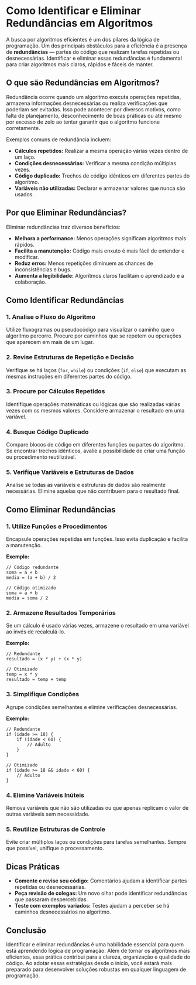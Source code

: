
# Como Identificar e Eliminar Redundâncias em Algoritmos

A busca por algoritmos eficientes é um dos pilares da lógica de programação. Um dos principais obstáculos para a eficiência é a presença de **redundâncias** — partes do código que realizam tarefas repetidas ou desnecessárias. Identificar e eliminar essas redundâncias é fundamental para criar algoritmos mais claros, rápidos e fáceis de manter.

## O que são Redundâncias em Algoritmos?

Redundância ocorre quando um algoritmo executa operações repetidas, armazena informações desnecessárias ou realiza verificações que poderiam ser evitadas. Isso pode acontecer por diversos motivos, como falta de planejamento, desconhecimento de boas práticas ou até mesmo por excesso de zelo ao tentar garantir que o algoritmo funcione corretamente.

Exemplos comuns de redundância incluem:

- **Cálculos repetidos:** Realizar a mesma operação várias vezes dentro de um laço.
- **Condições desnecessárias:** Verificar a mesma condição múltiplas vezes.
- **Código duplicado:** Trechos de código idênticos em diferentes partes do algoritmo.
- **Variáveis não utilizadas:** Declarar e armazenar valores que nunca são usados.

## Por que Eliminar Redundâncias?

Eliminar redundâncias traz diversos benefícios:

- **Melhora a performance:** Menos operações significam algoritmos mais rápidos.
- **Facilita a manutenção:** Código mais enxuto é mais fácil de entender e modificar.
- **Reduz erros:** Menos repetições diminuem as chances de inconsistências e bugs.
- **Aumenta a legibilidade:** Algoritmos claros facilitam o aprendizado e a colaboração.

## Como Identificar Redundâncias

### 1. Analise o Fluxo do Algoritmo

Utilize fluxogramas ou pseudocódigo para visualizar o caminho que o algoritmo percorre. Procure por caminhos que se repetem ou operações que aparecem em mais de um lugar.

### 2. Revise Estruturas de Repetição e Decisão

Verifique se há laços (`for`, `while`) ou condições (`if`, `else`) que executam as mesmas instruções em diferentes partes do código.

### 3. Procure por Cálculos Repetidos

Identifique operações matemáticas ou lógicas que são realizadas várias vezes com os mesmos valores. Considere armazenar o resultado em uma variável.

### 4. Busque Código Duplicado

Compare blocos de código em diferentes funções ou partes do algoritmo. Se encontrar trechos idênticos, avalie a possibilidade de criar uma função ou procedimento reutilizável.

### 5. Verifique Variáveis e Estruturas de Dados

Analise se todas as variáveis e estruturas de dados são realmente necessárias. Elimine aquelas que não contribuem para o resultado final.

## Como Eliminar Redundâncias

### 1. Utilize Funções e Procedimentos

Encapsule operações repetidas em funções. Isso evita duplicação e facilita a manutenção.

**Exemplo:**
```pseudocode
// Código redundante
soma = a + b
media = (a + b) / 2

// Código otimizado
soma = a + b
media = soma / 2
```

### 2. Armazene Resultados Temporários

Se um cálculo é usado várias vezes, armazene o resultado em uma variável ao invés de recalculá-lo.

**Exemplo:**
```pseudocode
// Redundante
resultado = (x * y) + (x * y)

// Otimizado
temp = x * y
resultado = temp + temp
```

### 3. Simplifique Condições

Agrupe condições semelhantes e elimine verificações desnecessárias.

**Exemplo:**
```pseudocode
// Redundante
if (idade >= 18) {
    if (idade < 60) {
        // Adulto
    }
}

// Otimizado
if (idade >= 18 && idade < 60) {
    // Adulto
}
```

### 4. Elimine Variáveis Inúteis

Remova variáveis que não são utilizadas ou que apenas replicam o valor de outras variáveis sem necessidade.

### 5. Reutilize Estruturas de Controle

Evite criar múltiplos laços ou condições para tarefas semelhantes. Sempre que possível, unifique o processamento.

## Dicas Práticas

- **Comente e revise seu código:** Comentários ajudam a identificar partes repetidas ou desnecessárias.
- **Peça revisão de colegas:** Um novo olhar pode identificar redundâncias que passaram despercebidas.
- **Teste com exemplos variados:** Testes ajudam a perceber se há caminhos desnecessários no algoritmo.

## Conclusão

Identificar e eliminar redundâncias é uma habilidade essencial para quem está aprendendo lógica de programação. Além de tornar os algoritmos mais eficientes, essa prática contribui para a clareza, organização e qualidade do código. Ao adotar essas estratégias desde o início, você estará mais preparado para desenvolver soluções robustas em qualquer linguagem de programação.
```
